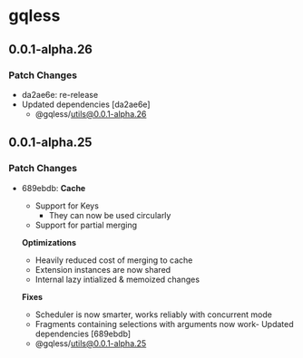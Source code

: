 # gqless

## 0.0.1-alpha.26

### Patch Changes

- da2ae6e: re-release
- Updated dependencies [da2ae6e]
  - @gqless/utils@0.0.1-alpha.26

## 0.0.1-alpha.25

### Patch Changes

- 689ebdb: **Cache**

  - Support for Keys
    - They can now be used circularly
  - Support for partial merging

  **Optimizations**

  - Heavily reduced cost of merging to cache
  - Extension instances are now shared
  - Internal lazy intialized & memoized changes

  **Fixes**

  - Scheduler is now smarter, works reliably with concurrent mode
  - Fragments containing selections with arguments now work- Updated dependencies [689ebdb]
  - @gqless/utils@0.0.1-alpha.25
